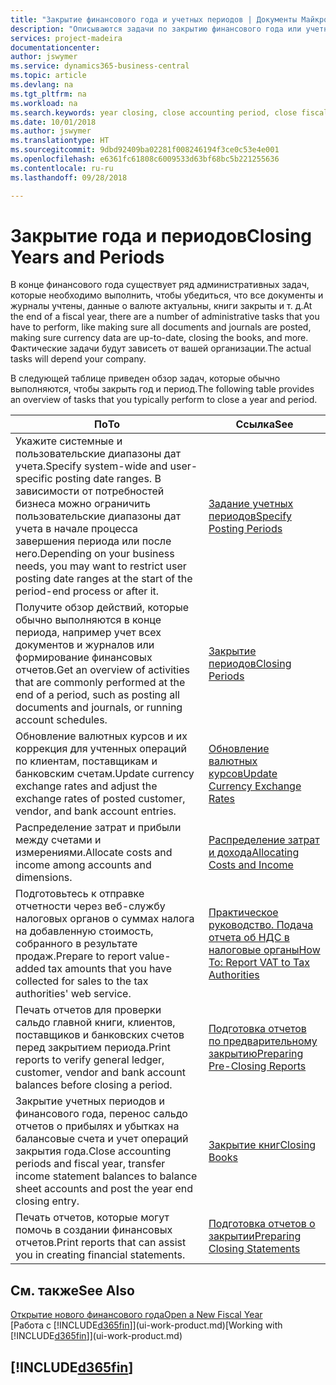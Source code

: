 ```yaml
---
title: "Закрытие финансового года и учетных периодов | Документы Майкрософт"
description: "Описываются задачи по закрытию финансового года или учетного периода, например, проверка того, что документы и журналы учтены, а также сверка балансов банковских счетов."
services: project-madeira
documentationcenter: 
author: jswymer
ms.service: dynamics365-business-central
ms.topic: article
ms.devlang: na
ms.tgt_pltfrm: na
ms.workload: na
ms.search.keywords: year closing, close accounting period, close fiscal year, bank account detailed trial balance
ms.date: 10/01/2018
ms.author: jswymer
ms.translationtype: HT
ms.sourcegitcommit: 9dbd92409ba02281f008246194f3ce0c53e4e001
ms.openlocfilehash: e6361fc61808c6009533d63bf68bc5b221255636
ms.contentlocale: ru-ru
ms.lasthandoff: 09/28/2018

---
```

# <a name="closing-years-and-periods"></a><span data-ttu-id="09e9e-103">Закрытие года и периодов</span><span class="sxs-lookup"><span data-stu-id="09e9e-103">Closing Years and Periods</span></span>
<span data-ttu-id="09e9e-104">В конце финансового года существует ряд административных задач, которые необходимо выполнить, чтобы убедиться, что все документы и журналы учтены, данные о валюте актуальны, книги закрыты и т. д.</span><span class="sxs-lookup"><span data-stu-id="09e9e-104">At the end of a fiscal year, there are a number of administrative tasks that you have to perform, like making sure all documents and journals are posted, making sure currency data are up-to-date, closing the books, and more.</span></span> <span data-ttu-id="09e9e-105">Фактические задачи будут зависеть от вашей организации.</span><span class="sxs-lookup"><span data-stu-id="09e9e-105">The actual tasks will depend your company.</span></span>

<span data-ttu-id="09e9e-106">В следующей таблице приведен обзор задач, которые обычно выполняются, чтобы закрыть год и период.</span><span class="sxs-lookup"><span data-stu-id="09e9e-106">The following table provides an overview of tasks that you typically perform to close a year and period.</span></span>

| <span data-ttu-id="09e9e-107">По</span><span class="sxs-lookup"><span data-stu-id="09e9e-107">To</span></span> | <span data-ttu-id="09e9e-108">Ссылка</span><span class="sxs-lookup"><span data-stu-id="09e9e-108">See</span></span> |
| --- | --- |
| <span data-ttu-id="09e9e-109">Укажите системные и пользовательские диапазоны дат учета.</span><span class="sxs-lookup"><span data-stu-id="09e9e-109">Specify system-wide and user-specific posting date ranges.</span></span> <span data-ttu-id="09e9e-110">В зависимости от потребностей бизнеса можно ограничить пользовательские диапазоны дат учета в начале процесса завершения периода или после него.</span><span class="sxs-lookup"><span data-stu-id="09e9e-110">Depending on your business needs, you may want to restrict user posting date ranges at the start of the period-end process or after it.</span></span> |[<span data-ttu-id="09e9e-111">Задание учетных периодов</span><span class="sxs-lookup"><span data-stu-id="09e9e-111">Specify Posting Periods</span></span>](finance-how-specify-posting-periods.md) |
| <span data-ttu-id="09e9e-112">Получите обзор действий, которые обычно выполняются в конце периода, например учет всех документов и журналов или формирование финансовых отчетов.</span><span class="sxs-lookup"><span data-stu-id="09e9e-112">Get an overview of activities that are commonly performed at the end of a period, such as posting all documents and journals, or running account schedules.</span></span> |[<span data-ttu-id="09e9e-113">Закрытие периодов</span><span class="sxs-lookup"><span data-stu-id="09e9e-113">Closing Periods</span></span>](year-how-complete-period-end-processes.md) |
| <span data-ttu-id="09e9e-114">Обновление валютных курсов и их коррекция для учтенных операций по клиентам, поставщикам и банковским счетам.</span><span class="sxs-lookup"><span data-stu-id="09e9e-114">Update currency exchange rates and adjust the exchange rates of posted customer, vendor, and bank account entries.</span></span> |[<span data-ttu-id="09e9e-115">Обновление валютных курсов</span><span class="sxs-lookup"><span data-stu-id="09e9e-115">Update Currency Exchange Rates</span></span>](finance-how-update-currencies.md) |
| <span data-ttu-id="09e9e-116">Распределение затрат и прибыли между счетами и измерениями.</span><span class="sxs-lookup"><span data-stu-id="09e9e-116">Allocate costs and income among accounts and dimensions.</span></span> |[<span data-ttu-id="09e9e-117">Распределение затрат и дохода</span><span class="sxs-lookup"><span data-stu-id="09e9e-117">Allocating Costs and Income</span></span>](year-allocate-costs-income.md) |
| <span data-ttu-id="09e9e-118">Подготовьтесь к отправке отчетности через веб-службу налоговых органов о суммах налога на добавленную стоимость, собранного в результате продаж.</span><span class="sxs-lookup"><span data-stu-id="09e9e-118">Prepare to report value-added tax amounts that you have collected for sales to the tax authorities' web service.</span></span> |[<span data-ttu-id="09e9e-119">Практическое руководство. Подача отчета об НДС в налоговые органы</span><span class="sxs-lookup"><span data-stu-id="09e9e-119">How To: Report VAT to Tax Authorities</span></span>](finance-how-report-vat.md)|
| <span data-ttu-id="09e9e-120">Печать отчетов для проверки сальдо главной книги, клиентов, поставщиков и банковских счетов перед закрытием периода.</span><span class="sxs-lookup"><span data-stu-id="09e9e-120">Print reports to verify general ledger, customer, vendor and bank account balances before closing a period.</span></span> |[<span data-ttu-id="09e9e-121">Подготовка отчетов по предварительному закрытию</span><span class="sxs-lookup"><span data-stu-id="09e9e-121">Preparing Pre-Closing Reports</span></span>](year-prepare-preclose-reports.md) |
| <span data-ttu-id="09e9e-122">Закрытие учетных периодов и финансового года, перенос сальдо отчетов о прибылях и убытках на балансовые счета и учет операций закрытия года.</span><span class="sxs-lookup"><span data-stu-id="09e9e-122">Close accounting periods and fiscal year, transfer income statement balances to balance sheet accounts and post the year end closing entry.</span></span> |[<span data-ttu-id="09e9e-123">Закрытие книг</span><span class="sxs-lookup"><span data-stu-id="09e9e-123">Closing Books</span></span>](year-close-books.md) |
| <span data-ttu-id="09e9e-124">Печать отчетов, которые могут помочь в создании финансовых отчетов.</span><span class="sxs-lookup"><span data-stu-id="09e9e-124">Print reports that can assist you in creating financial statements.</span></span> |[<span data-ttu-id="09e9e-125">Подготовка отчетов о закрытии</span><span class="sxs-lookup"><span data-stu-id="09e9e-125">Preparing Closing Statements</span></span>](year-prepare-close-statement.md) |

## <a name="see-also"></a><span data-ttu-id="09e9e-126">См. также</span><span class="sxs-lookup"><span data-stu-id="09e9e-126">See Also</span></span>
[<span data-ttu-id="09e9e-127">Открытие нового финансового года</span><span class="sxs-lookup"><span data-stu-id="09e9e-127">Open a New Fiscal Year</span></span>](finance-how-open-new-fiscal-year.md)  
<span data-ttu-id="09e9e-128">[Работа с [!INCLUDE[d365fin](includes/d365fin_md.md)]](ui-work-product.md)</span><span class="sxs-lookup"><span data-stu-id="09e9e-128">[Working with [!INCLUDE[d365fin](includes/d365fin_md.md)]](ui-work-product.md)</span></span>

## [!INCLUDE[d365fin](includes/free_trial_md.md)]  
 

